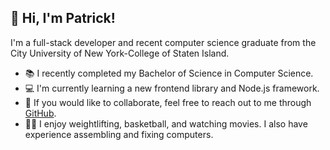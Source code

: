 ## 👋 Hi, I'm Patrick!
I'm a full-stack developer and recent computer science graduate from the City University of New York-College of Staten Island.
- 📚 I recently completed my Bachelor of Science in Computer Science.
- 💻 I'm currently learning a new frontend library and Node.js framework.
- 💬 If you would like to collaborate, feel free to reach out to me through <a href="https://github.com/PatrickLisiecki/PatrickLisiecki/issues">GitHub</a>.
- 🏋️‍♂️ I enjoy weightlifting, basketball, and watching movies. I also have experience assembling and fixing computers.
